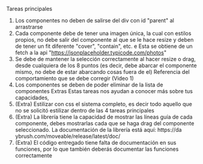 Tareas principales
1. Los componentes no deben de salirse del div con id "parent" al arrastrarse
2. Cada componente debe de tener una imagen única, la cual con estilos propios, no debe salir del
componente al que se le hace resize y deben de tener un fit diferente "cover", "contain", etc. e
 Esta se obtiene de un fetch a la api "https://jsonplaceholder.typicode.com/photos"
3. Se debe de mantener la selección correctamente al hacer resize o drag, desde cualquiera de los 8 puntos
(es decir, debe abarcar el componente mismo, no debe de estar abarcando cosas fuera de el) Referencia
del comportamiento que se debe corregir (Video 1)
4. Los componentes se deben de poder eliminar de la lista de componentes
Extras
Estas tareas nos ayudan a conocer más sobre tus capacidades,
1. (Extra) Estilizar con css el sistema completo, es decir todo aquello que no se solicitó estilizar dentro de las
4 tareas principales
3. (Extra) La librería tiene la capacidad de mostrar las líneas guía de cada componente, debes mostrarlas
cada que se haga drag del componente seleccionado. La documentación de la librería está aquí: https://da
ybrush.com/moveable/release/latest/doc/
4. (Extra) El código entregado tiene falta de documentación en sus funciones, por lo que también deberás
documentar las funciones correctamente